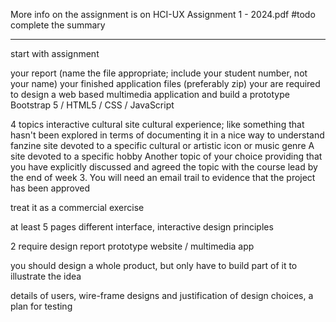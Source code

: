 More info on the assignment is on HCI-UX Assignment 1 - 2024.pdf
#todo complete the summary
__________________________________________________________________________________________________________
start with assignment

your report (name the file appropriate; include your student number, not your name)
your finished application files (preferably zip)
your are required to design a web based multimedia application and build a prototype
Bootstrap 5 / HTML5 / CSS / JavaScript

4 topics
  interactive cultural site
    cultural experience; like something that hasn't been explored in terms of documenting it in a nice way to understand
  fanzine
    site devoted to a specific cultural or artistic icon or music genre
  A site devoted to a specific hobby
    Another topic of your choice providing that you have explicitly discussed and agreed the topic with the course lead by the end of week 3.
    You will need an email trail to evidence that the project has been approved

treat it as a commercial exercise

at least 5 pages
different interface, interactive design principles

2 require
design report
prototype website / multimedia app

you should design a whole product, but only have to build part of it to illustrate the idea

details of users, wire-frame designs and justification of design choices, a plan for testing
